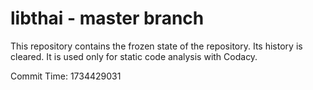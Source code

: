 # libthai - master branch

This repository contains the frozen state of the repository.
Its history is cleared. It is used only for static code
analysis with Codacy.

Commit Time: 1734429031